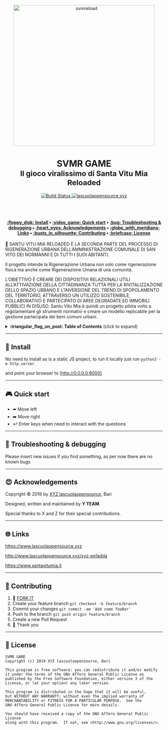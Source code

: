 <p align="center">
  <a href="https://www.dyne.org">
    <img alt="svmreload" src="http://www.lascuolaopensource.xyz/content/2-xyz-exfadda/svmreload.jpg" width="450" />
  </a>
</p>

<h1 align="center">
  SVMR GAME</br>
  <sub>Il gioco viralissimo di Santa Vitu Mia Reloaded</sub>
</h1>
  
<p align="center">
  <a href="https://travis-ci.com/DECODEproject/{project_name}">
    <img src="https://travis-ci.com/DECODEproject/{project_name}.svg?branch=master" alt="Build Status">
  </a>
  <a href="https://dyne.org">
    <img src="https://img.shields.io/badge/%3C%2F%3E%20with%20%E2%9D%A4%20by-SOS-red.svg" alt="lascuolaopensource.xyz">
  </a>
</p>

<br><br>

<h4 align="center">
  <a href="#floppy_disk-install">:floppy_disk: Install</a>
  <span> • </span>
  <a href="#video_game-quick-start">:video_game: Quick start</a>
  <span> • </span>
  <a href="#bug-troubleshooting--debugging">:bug: Troubleshooting & debugging</a>
  <span> • </span>
  <a href="#heart_eyes-acknowledgements">:heart_eyes: Acknowledgements</a>
  <span> • </span>
  <a href="#globe_with_meridians-links">:globe_with_meridians: Links</a>
  <span> • </span>
  <a href="#busts_in_silhouette-contributing">:busts_in_silhouette: Contributing</a>
  <span> • </span>
  <a href="#briefcase-license">:briefcase: License</a>
</h4>


:construction: SANTU VITU MIA RELOADED È LA SECONDA PARTE DEL PROCESSO DI RIGENERAZIONE URBANA DELL’AMMINISTRAZIONE COMUNALE DI SAN VITO DEI NORMANNI E DI TUTTI I SUOI ABITANTI.

Il progetto intende la Rigenerazione Urbana non solo come rigenerazione fisica ma anche come Rigenerazione Umana di una comunità.

L’OBIETTIVO È CREARE DEI DISPOSITIVI RELAZIONALI UTILI ALL’ATTIVAZIONE DELLA CITTADINANZA TUTTA PER LA RIVITALIZZAZIONE DELLO SPAZIO URBANO E L’INVERSIONE DEL TREND DI SPOPOLAMENTO DEL TERRITORIO, ATTRAVERSO UN UTILIZZO SOSTENIBILE, COLLABORATIVO E PARTECIPATO DI AREE DEGRADATE ED IMMOBILI PUBBLICI IN DISUSO.
Santu Vitu Mia è quindi un progetto pilota volto a regolamentare gli strumenti normativi e creare un modello replicabile per la gestione partecipata dei beni comuni urbani.


<details>
 <summary><strong>:triangular_flag_on_post: Table of Contents</strong> (click to expand)</summary>

* [Install](#floppy_disk-install)
* [Quick start](#video_game-quick-start)
* [Troubleshooting & debugging](#bug-troubleshooting--debugging)
* [Acknowledgements](#heart_eyes-acknowledgements)
* [Links](#globe_with_meridians-links)
* [Contributing](#busts_in_silhouette-contributing)
* [License](#briefcase-license)
</details>

***
## :floppy_disk: Install
No need to install as is a static JS project, to run it locally just run 
```python3 -m http.server```

and point your browser to [http://0.0.0.0:8000]

***
## :video_game: Quick start

* :arrow_left: Move left
* :arrow_right: Move right
* :leftwards_arrow_with_hook: Enter keys when need to interact with the questions


***
## :bug: Troubleshooting & debugging

Please insert new issues if you find something, as per now there are no known bugs

***
## :heart_eyes: Acknowledgements

Copyright :copyright: 2019 by [XYZ lascuolaopensource](https://www.lascuolaopensource.xyz), Bari

Designed, written and maintained by **Y TEAM**.

Special thanks to X and Z for their special contributions.


***
## :globe_with_meridians: Links

https://www.lascuolaopensource.xyz

http://www.lascuolaopensource.xyz/xyz-exfadda

https://www.santavitumia.it


***
## :busts_in_silhouette: Contributing

1.  :twisted_rightwards_arrows: [FORK IT](../../fork)
2.  Create your feature branch `git checkout -b feature/branch`
3.  Commit your changes `git commit -am 'Add some fooBar'`
4.  Push to the branch `git push origin feature/branch`
5.  Create a new Pull Request
6.  :pray: Thank you


***
## :briefcase: License
    SVMR GAME
    Copyright (c) 2019 XYZ lascuolaopensource, Bari

    This program is free software: you can redistribute it and/or modify
    it under the terms of the GNU Affero General Public License as
    published by the Free Software Foundation, either version 3 of the
    License, or (at your option) any later version.

    This program is distributed in the hope that it will be useful,
    but WITHOUT ANY WARRANTY; without even the implied warranty of
    MERCHANTABILITY or FITNESS FOR A PARTICULAR PURPOSE.  See the
    GNU Affero General Public License for more details.

    You should have received a copy of the GNU Affero General Public License
    along with this program.  If not, see <http://www.gnu.org/licenses/>.